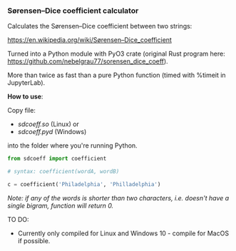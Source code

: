 ### Sørensen–Dice coefficient calculator

Calculates the Sørensen–Dice coefficient between two strings:

https://en.wikipedia.org/wiki/Sørensen–Dice_coefficient



Turned into a Python module with PyO3 crate (original Rust program here: https://github.com/nebelgrau77/sorensen_dice_coeff).

More than twice as fast than a pure Python function (timed with %timeit in JupyterLab).



__How to use__:

Copy file: 

* _sdcoeff.so_ (Linux) or
* _sdcoeff.pyd_ (Windows) 

into the folder where you're running Python.

```python
from sdcoeff import coefficient

# syntax: coefficient(wordA, wordB)

c = coefficient('Philadelphia', 'Philladelphia')

```

_Note: if any of the words is shorter than two characters, i.e. doesn't have a single bigram, function will return 0._


TO DO: 
* Currently only compiled for Linux and Windows 10 - compile for MacOS if possible.